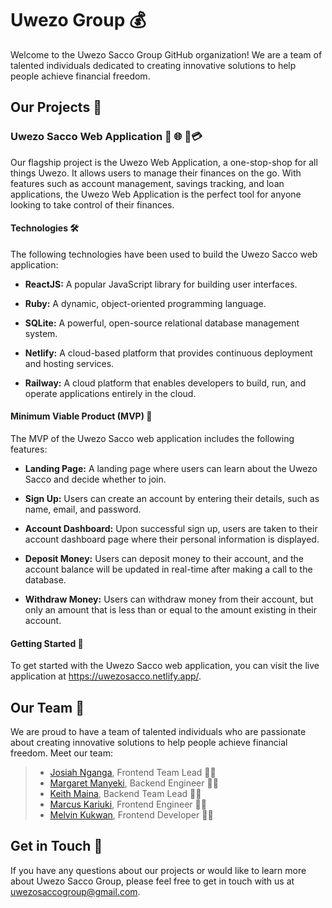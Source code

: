 # Uwezo Group 💰

Welcome to the Uwezo Sacco Group GitHub organization! We are a team of talented individuals dedicated to creating innovative solutions to help people achieve financial freedom.

## Our Projects 🚀

### Uwezo Sacco Web Application 📱 🌐 💸💳

Our flagship project is the Uwezo Web Application, a one-stop-shop for all things Uwezo. It allows users to manage their finances on the go. With features such as account management, savings tracking, and loan applications, the Uwezo Web Application is the perfect tool for anyone looking to take control of their finances.

#### Technologies 🛠️

The following technologies have been used to build the Uwezo Sacco web application:

- **ReactJS:** A popular JavaScript library for building user interfaces.

- **Ruby:** A dynamic, object-oriented programming language.

- **SQLite:** A powerful, open-source relational database management system.

- **Netlify:** A cloud-based platform that provides continuous deployment and hosting services.

- **Railway:** A cloud platform that enables developers to build, run, and operate applications entirely in the cloud.

#### Minimum Viable Product (MVP) 🚀

The MVP of the Uwezo Sacco web application includes the following features:

- **Landing Page:** A landing page where users can learn about the Uwezo Sacco and decide whether to join.

- **Sign Up:** Users can create an account by entering their details, such as name, email, and password.

- **Account Dashboard:** Upon successful sign up, users are taken to their account dashboard page where their personal information is displayed.

- **Deposit Money:** Users can deposit money to their account, and the account balance will be updated in real-time after making a call to the database.

- **Withdraw Money:** Users can withdraw money from their account, but only an amount that is less than or equal to the amount existing in their account.

#### Getting Started 🚪

To get started with the Uwezo Sacco web application, you can visit the live application at https://uwezosacco.netlify.app/.


## Our Team 👥

We are proud to have a team of talented individuals who are passionate about creating innovative solutions to help people achieve financial freedom. Meet our team:

>- [Josiah Nganga](https://github.com/spectr-e), Frontend Team Lead 👨‍💼
>- [Margaret Manyeki](https://github.com/orgs/uwezosaccogroup/people/margaretmanyeki), Backend Engineer 👩‍💼
>- [Keith Maina](https://github.com/orgs/uwezosaccogroup/people/keithkiama), Backend Team Lead 👨‍💼
>- [Marcus Kariuki](https://github.com/marcus-kariuki), Frontend Engineer 👨‍💻
>- [Melvin Kukwan](https://github.com/melvinkukwansafari), Frontend Developer 👨‍💻

## Get in Touch 📩

If you have any questions about our projects or would like to learn more about Uwezo Sacco Group, please feel free to get in touch with us at uwezosaccogroup@gmail.com.
